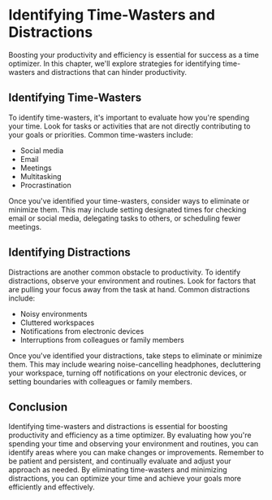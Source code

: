 Identifying Time-Wasters and Distractions
===============================================================================================

Boosting your productivity and efficiency is essential for success as a time optimizer. In this chapter, we'll explore strategies for identifying time-wasters and distractions that can hinder productivity.

Identifying Time-Wasters
------------------------

To identify time-wasters, it's important to evaluate how you're spending your time. Look for tasks or activities that are not directly contributing to your goals or priorities. Common time-wasters include:

* Social media
* Email
* Meetings
* Multitasking
* Procrastination

Once you've identified your time-wasters, consider ways to eliminate or minimize them. This may include setting designated times for checking email or social media, delegating tasks to others, or scheduling fewer meetings.

Identifying Distractions
------------------------

Distractions are another common obstacle to productivity. To identify distractions, observe your environment and routines. Look for factors that are pulling your focus away from the task at hand. Common distractions include:

* Noisy environments
* Cluttered workspaces
* Notifications from electronic devices
* Interruptions from colleagues or family members

Once you've identified your distractions, take steps to eliminate or minimize them. This may include wearing noise-cancelling headphones, decluttering your workspace, turning off notifications on your electronic devices, or setting boundaries with colleagues or family members.

Conclusion
----------

Identifying time-wasters and distractions is essential for boosting productivity and efficiency as a time optimizer. By evaluating how you're spending your time and observing your environment and routines, you can identify areas where you can make changes or improvements. Remember to be patient and persistent, and continually evaluate and adjust your approach as needed. By eliminating time-wasters and minimizing distractions, you can optimize your time and achieve your goals more efficiently and effectively.
